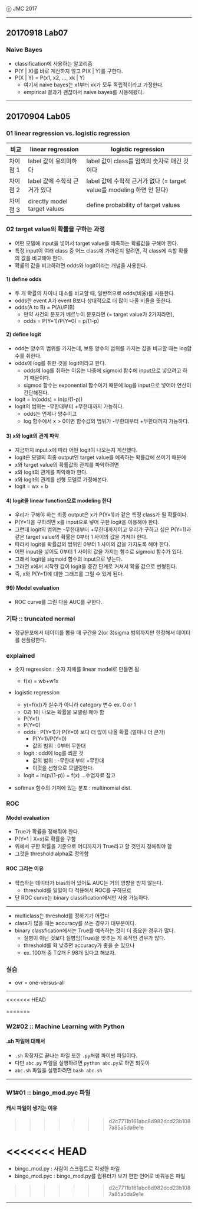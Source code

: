 
ⓒ JMC 2017

---

## 20170918 Lab07

### Naive Bayes

+ classification에 사용하는 알고리즘
+ P(Y | X)를 바로 계산하지 않고 P(X | Y)를 구한다.
+ P(X | Y) = P(x1, x2, ..., xk | Y)
  + 여기서 naive bayes는 x1부터 xk가 모두 독립적이라고 가정한다.
  + empirical 결과가 괜찮아서 naive bayes를 사용해왔다.

---

## 20170904 Lab05

### 01 linear regression vs. logistic regression

| 비교 | linear regression | logistic regression |
| --- | --- | --- |
| 차이점 1 | label 값이 유의미하다 | label 값이 class를 임의의 숫자로 매긴 것이다 |
| 차이점 2 | label 값에 수학적 근거가 있다 | label 값에 수학적 근거가 없다 (= target value를 modeling 하면 안 된다) |
| 차이점 3 | directly model target values | define probability of target values |

### 02 target value의 확률을 구하는 과정

+ 어떤 모델에 input을 넣어서 target value를 예측하는 확률값을 구해야 한다.
+ 특정 input이 여러 class 중 어느 class에 가까운지 알려면, 각 class에 속할 확률의 값을 비교해야 한다.
+ 확률의 값을 비교하려면 odds와 logit이라는 개념을 사용한다.

#### 1) define odds

+ 두 개 확률의 차이나 대소를 비교할 때, 일반적으로 odds(비율)를 사용한다.
+ odds란 event A가 event B보다 상대적으로 더 많이 나올 비율을 뜻한다.
+ odds(A to B) = P(A)/P(B)
  + 만약 사건의 분포가 베르누이 분포라면 (= target value가 2가지라면),
  + odds = P(Y=1)/P(Y=0) = p/(1-p)

#### 2) define logit

+ odd는 양수의 범위를 가지는데, 보통 양수의 범위를 가지는 값을 비교할 때는 log함수를 취한다.
+ odds에 log를 취한 것을 logit이라고 한다.
  + odds에 log를 취하는 이유는 나중에 sigmoid 함수에 input으로 넣으려고 하기 때문이다.
  + sigmod 함수는 exponential 함수이기 때문에 log를 input으로 넣어야 연산이 간단해진다.
+ logit = ln(odds) = ln(p/(1-p))
+ logit의 범위는 -무한대부터 +무한대까지 가능하다.
  + odds는 언제나 양수이고
  + log 함수에서 x > 0이면 함수값의 범위가 -무한대부터 +무한대까지 가능하다.

#### 3) x와 logit의 관계 파악

+ 지금까지 input x에 따라 어떤 logit이 나오는지 계산했다.
+ logit은 모델의 최종 output인 target value를 예측하는 확률값에 쓰이기 때문에
+ x와 target value의 확률값의 관계를 파악하려면
+ x와 logit의 관계를 파악해야 한다.
+ x와 logit의 관계를 선형 모델로 가정해본다.
+ logit = wx + b

#### 4) logit을 linear function으로 modeling 한다

+ 우리가 구해야 하는 최종 output은 x가 P(Y=1)과 같은 특정 class가 될 확률이다.
+ P(Y=1)을 구하려면 x를 input으로 넣어 구한 logit을 이용해야 한다.
+ 그런데 logit의 범위는 -무한대부터 +무한대까지이고 우리가 구하고 싶은 P(Y=1)과 같은 target value의 확률은 0부터 1 사이의 값을 가져야 한다.
+ 따라서 logit을 확률값의 범위인 0부터 1 사이의 값을 가지도록 해야 한다.
+ 어떤 input을 넣어도 0부터 1 사이의 값을 가지는 함수로 sigmoid 함수가 있다.
+ 그래서 logit을 sigmoid 함수의 input으로 넣는다.
+ 그러면 x에서 시작한 값이 logit을 중간 단계로 거쳐서 확률 값으로 변형된다.
+ 즉, x와 P(Y=1)에 대한 그래프를 그릴 수 있게 된다.

#### 99) Model evaluation

+ ROC curve를 그린 다음 AUC를 구한다.


### 기타 :: truncated normal

+ 정규분포에서 데이터를 뽑을 때 구간을 2(or 3)sigma 범위까지만 한정해서 데이터를 샘플링한다.

### explained

+ 숫자 regression : 숫자 자체를 linear model로 만들면 됨
  + f(x) = wb+w1x
+ logistic regression
  + y(=f(x))가 실수가 아니라 category 변수 ex. 0 or 1
  + 0과 1이 나오는 확률을 모델링 해야 함
  + P(Y=1)
  + P(Y=0)
  + odds : P(Y=1)가 P(Y=0) 보다 더 많이 나올 확률 (얼마나 더 큰가)
    + P(Y=1)/P(Y=0)
    + 값의 범위 : 0부터 무한대
  + logit : odd에 log를 씌운 것
    + 값의 범위 : -무한대 부터 +무한대
    + 이것을 선형으로 모델링한다.
  + logit = ln(p/(1-p)) = f(x) ...수업자료 참고

+ softmax 함수의 기저에 있는 분포 : multinomial dist.

### ROC

#### Model evaluation

+ True가 확률을 정해줘야 한다.
+ P(Y=1 | X=x)로 확률을 구함
+ 위에서 구한 확률을 기준으로 어디까지가 True라고 할 것인지 정해줘야 함
+ 그것을 threshold alpha로 정의함


#### ROC 그리는 이유

+ 학습하는 데이터가 bias되어 있어도 AUC는 거의 영향을 받지 않는다.
  + threshold를 일일이 다 적용해서 ROC를 구하므로
+ 단 ROC curve는 binary classification에서만 사용 가능하다.
---


+ multiclass는 threshold를 정하기가 어렵다
+ class가 많을 때는 accuracy를 쓰는 경우가 대부분이다.
+ binary classfication에서는 True를 예측하는 것이 더 중요한 경우가 많다.
  + 질병이 아닌 것보다 질병임(True)을 맞추는 게 목적인 경우가 많다.
  + threshold를 확 낮추면 accuracy가 좋을 순 있으나
  + ex. 100개 중 T:2개 F:98개 있다고 해보자.


### 실습

+ ovr = one-versus-all


---

<<<<<<< HEAD

=======
### W2#02 :: Machine Learning with Python

#### .sh 파일에 대해서

+ `.sh` 확장자로 끝나는 파일 또한 `.py`처럼 파이썬 파일이다.
+ 다만 `abc.py` 파일을 실행하려면 `python abc.py`로 하면 되듯이
+ `abc.sh` 파일을 실행하려면 `bash abc.sh`

---

### W1#01 :: bingo_mod.pyc 파일

#### 캐시 파일이 생기는 이유
>>>>>>> d2c7711b161abc8d982dcd23b1087a85a5da9e1e



<<<<<<< HEAD
=======
+ bingo_mod.py : 사람이 스크립트로 작성한 파일
+ bingo_mod.pyc : bingo_mod.py를 컴퓨터가 보기 편한 언어로 바꿔놓은 파일
>>>>>>> d2c7711b161abc8d982dcd23b1087a85a5da9e1e

---
